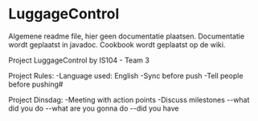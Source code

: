 # LuggageControl
Algemene readme file, hier geen documentatie plaatsen.
Documentatie wordt geplaatst in javadoc.
Cookbook wordt geplaatst op de wiki.

Project LuggageControl by IS104 - Team 3

Project Rules:
-Language used: English
-Sync before push
-Tell people before pushing# 

Project Dinsdag:
-Meeting with action points
-Discuss milestones
--what did you do
--what are you gonna do
--did you have